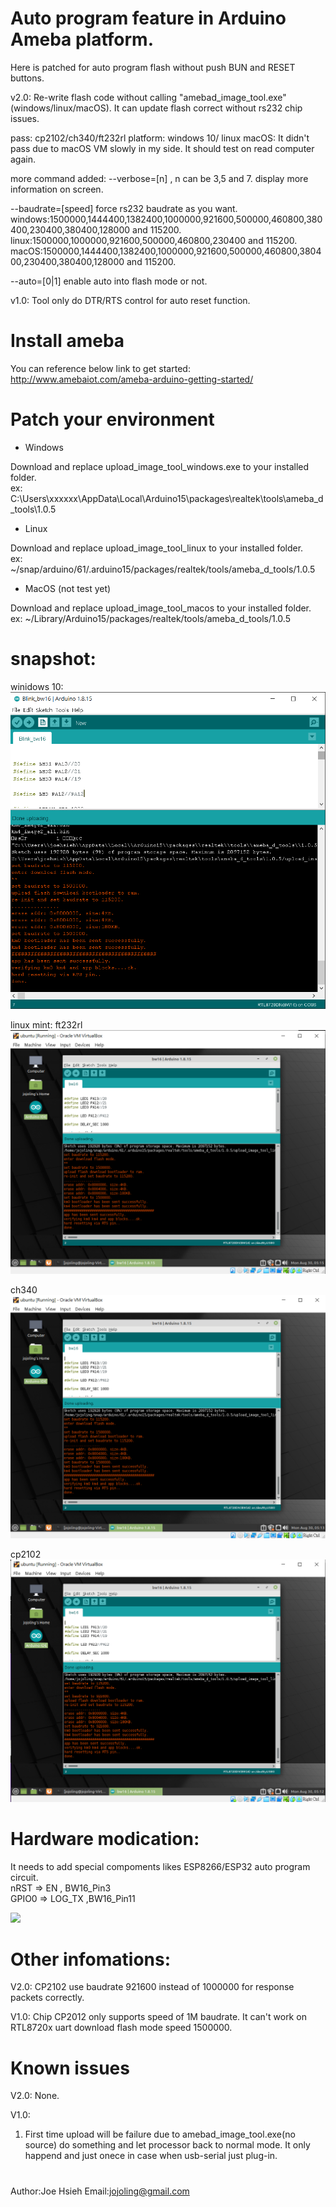 # Auto program feature in Arduino Ameba platform.

Here is patched for auto program flash without push BUN and RESET buttons.

v2.0:
Re-write flash code without calling "amebad_image_tool.exe" (windows/linux/macOS).
It can update flash correct without rs232 chip issues.

pass: cp2102/ch340/ft232rl
platform: windows 10/ linux
macOS: It didn't pass due to macOS VM slowly in my side. It should test on read computer again.

more command added:
--verbose=[n] , n can be 3,5 and 7.
display more information on screen.

--baudrate=[speed]
force rs232 baudrate as you want.
windows:1500000,1444400,1382400,1000000,921600,500000,460800,380400,230400,380400,128000 and 115200.
linux:1500000,1000000,921600,500000,460800,230400 and 115200.
macOS:1500000,1444400,1382400,1000000,921600,500000,460800,380400,230400,380400,128000 and 115200.

--auto=[0|1]
enable auto into flash mode or not.

v1.0:
Tool only do DTR/RTS control for auto reset function.

# Install ameba
You can reference below link to get started: http://www.amebaiot.com/ameba-arduino-getting-started/

# Patch your environment

* Windows

Download and replace upload_image_tool_windows.exe to your installed folder.<br/>
ex: C:\Users\xxxxxx\AppData\Local\Arduino15\packages\realtek\tools\ameba_d_tools\1.0.5

* Linux

Download and replace upload_image_tool_linux to your installed folder.<br/>
ex: ~/snap/arduino/61/.arduino15/packages/realtek/tools/ameba_d_tools/1.0.5

* MacOS (not test yet)

Download and replace upload_image_tool_macos to your installed folder.<br/>
ex: ~/Library/Arduino15/packages/realtek/tools/ameba_d_tools/1.0.5

# snapshot:
winidows 10:
![windows 10](pic/flash_windows.png)

linux mint:
ft232rl
![](pic/flash_ft232rl.png)

ch340
![](pic/flash_ch340.png)

cp2102
![](pic/flash_cp2102.png)



# Hardware modication:
It needs to add special compoments likes ESP8266/ESP32 auto program circuit.
<br/>nRST => EN , BW16_Pin3
<br/>GPIO0 => LOG_TX ,BW16_Pin11

![](https://i.stack.imgur.com/fMrDh.png?raw=true)

# Other infomations:
V2.0:
CP2102 use baudrate 921600 instead of 1000000 for response packets correctly.

V1.0:
Chip CP2012 only supports speed of 1M baudrate. It can't work on RTL8720x uart download flash mode speed 1500000.
# Known issues
V2.0:
None.

V1.0:
1) First time upload will be failure due to amebad_image_tool.exe(no source) do something and let processor back to normal mode.
   It only happend and just onece in case when usb-serial just plug-in.

#
 Author:Joe Hsieh
 Email:jojoling@gmail.com
